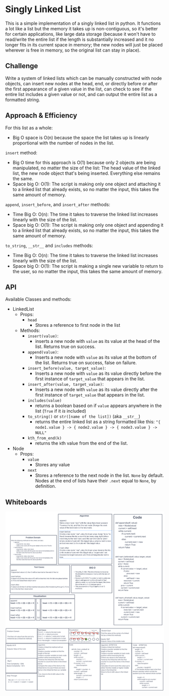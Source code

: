 # Singly Linked List

This is a simple implementation of a singly linked list in python. It functions a lot like a list but the memory it takes up is non-contiguous, so it's better for certain applications, like large data storage (because it won't have to read/write the entire list if the length is substantially increased and it no longer fits in its current space in memory; the new nodes will just be placed wherever is free in memory, so the original list can stay in place).

## Challenge

Write a system of linked lists which can be manually constructed with node objects, can insert new nodes at the head, end, or directly before or after the first appearance of a given value in the list, can check to see if the entire list includes a given value or not, and can output the entire list as a formatted string.

## Approach & Efficiency

For this list as a whole:
* Big O space is O(n) because the space the list takes up is linearly proportional with the number of nodes in the list.

`insert` method:
* Big O time for this approach is O(1) because only 2 objects are being manipulated, no matter the size of the list: The head value of the linked list, the new node object that's being inserted. Everything else remains the same.
* Space big O: O(1): The script is making only one object and attaching it to a linked list that already exists, so no matter the input, this takes the same amount of memory.

`append`, `insert_before`, and `insert_after` methods:
* Time Big O: O(n): The time it takes to traverse the linked list increases linearly with the size of the list.
* Space big O: O(1): The script is making only one object and appending it to a linked list that already exists, so no matter the input, this takes the same amount of memory.

`to_string`, `__str__` and `includes` methods:
* Time Big O: O(n): The time it takes to traverse the linked list increases linearly with the size of the list.
* Space big O: O(1): The script is making a single new variable to return to the user, so no matter the input, this takes the same amount of memory.

## API

Available Classes and methods:

* LinkedList
  * Props:
    * `head`
      * Stores a reference to first node in the list
  * Methods:
    * `insert(value)`:
      * inserts a new node with `value` as its value at the head of the list. Returns true on success.
    * `append(value)`:
      * Inserts a new node with `value` as its value at the bottom of the list. Returns true on success, false on failure.
    * `insert_before(value, target_value)`:
      * Inserts a new node with `value` as its value directly before the first instance of `target_value` that appears in the list.
    * `insert_after(value, target_value)`:
      * Inserts a new node with `value` as its value directly after the first instance of `target_value` that appears in the list.
    * `includes(value)`
      * returns a boolean based on if `value` appears anywhere in the list (`True` if it *is* included)
    * `to_string()` or `str([name of the list])` (aka `__str__`)
      * returns the entire linked list as a string formatted like this: `"{ node1.value } -> { node2.value } -> { node3.value } -> NULL"`
    * `kth_from_end(k)`
      * returns the `k`th value from the end of the list.
* Node
  * Props:
    * `value`
      * Stores any value
    * `next`
      * Stores a reference to the next node in the list. `None` by default. Nodes at the end of lists have their `.next` equal to `None`, by definition.

## Whiteboards

![linkedlist whiteboard](whiteboard.png)
![linkedList_whiteboard_2](whiteboard2.png)

